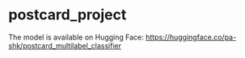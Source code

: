 # postcard_project
The model is available on Hugging Face: https://huggingface.co/pa-shk/postcard_multilabel_classifier
